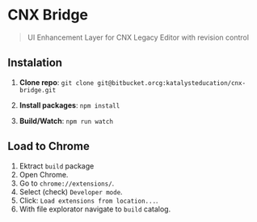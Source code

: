 # CNX Bridge #
> UI Enhancement Layer for CNX Legacy Editor with revision control


## Instalation ##

1. **Clone repo**:
`git clone git@bitbucket.orcg:katalysteducation/cnx-bridge.git`

2. **Install packages**: `npm install`

3. **Build/Watch**: `npm run watch`


## Load to Chrome ##

1. Ektract `build` package 
2. Open Chrome.
3. Go to `chrome://extensions/`.
4. Select (check) `Developer mode`.
5. Click: `Load extensions from location...`.
6. With file explorator navigate to `build` catalog.
